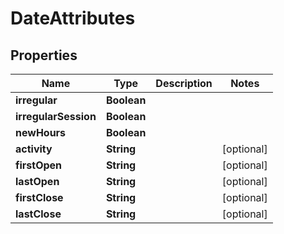 

# DateAttributes


## Properties

| Name | Type | Description | Notes |
|------------ | ------------- | ------------- | -------------|
|**irregular** | **Boolean** |  |  |
|**irregularSession** | **Boolean** |  |  |
|**newHours** | **Boolean** |  |  |
|**activity** | **String** |  |  [optional] |
|**firstOpen** | **String** |  |  [optional] |
|**lastOpen** | **String** |  |  [optional] |
|**firstClose** | **String** |  |  [optional] |
|**lastClose** | **String** |  |  [optional] |



